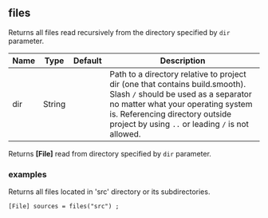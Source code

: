 ## files

Returns all files read recursively from the directory specified by `dir` parameter.

| Name | Type   | Default | Description                                                                                                                                                                                                                                       |
|------|--------|---------|---------------------------------------------------------------------------------------------------------------------------------------------------------------------------------------------------------------------------------------------------|
| dir  | String |         | Path to a directory relative to project dir (one that contains build.smooth). Slash `/` should be used as a separator no matter what your operating system is. Referencing directory outside project by using `..` or leading `/` is not allowed. |

Returns __[File]__ read from directory specified by `dir` parameter.

### examples

Returns all files located in 'src' directory or its subdirectories.
```
[File] sources = files("src") ;
```
